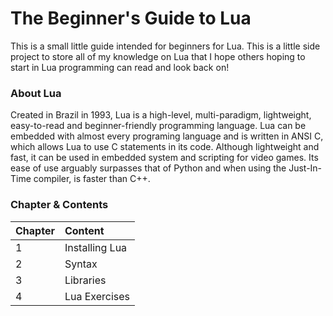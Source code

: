 # The Beginner's Guide to Lua
This is a small little guide intended for beginners for Lua. This is a little side project to store all of my knowledge on Lua that I hope others hoping to start in Lua programming can read and look back on!

### About Lua 
Created in Brazil in 1993, Lua is a high-level, multi-paradigm, lightweight, easy-to-read and beginner-friendly programming language. Lua can be embedded with almost every programing language and is written in ANSI C, which allows Lua to use C statements in its code. Although lightweight and fast, it can be used in embedded system and scripting for video games. Its ease of use arguably surpasses that of Python and when using the Just-In-Time compiler, is faster than C++.  

### Chapter & Contents

| Chapter     | Content     |
| :---        | :---        |
| 1      | Installing Lua      | 
| 2   | Syntax        | 
| 3   | Libraries |
| 4   | Lua Exercises |
